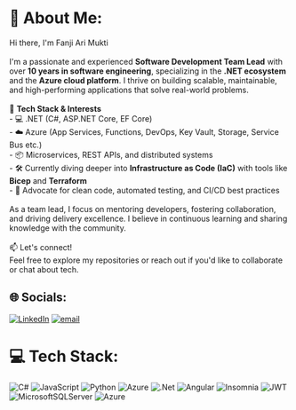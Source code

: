 # 💫 About Me:
Hi there, I'm Fanji Ari Mukti<br><br>I'm a passionate and experienced **Software Development Team Lead** with over **10 years in software engineering**, specializing in the **.NET ecosystem** and the **Azure cloud platform**. I thrive on building scalable, maintainable, and high-performing applications that solve real-world problems.<br><br>🔧 **Tech Stack & Interests**  <br>- 💻 .NET (C#, ASP.NET Core, EF Core)  <br>- ☁️ Azure (App Services, Functions, DevOps, Key Vault, Storage, Service Bus etc.)  <br>- 📦 Microservices, REST APIs, and distributed systems  <br>- 🛠️ Currently diving deeper into **Infrastructure as Code (IaC)** with tools like **Bicep** and **Terraform**  <br>- 🧪 Advocate for clean code, automated testing, and CI/CD best practices<br><br>As a team lead, I focus on mentoring developers, fostering collaboration, and driving delivery excellence. I believe in continuous learning and sharing knowledge with the community.<br><br>📫 Let's connect!  <br>Feel free to explore my repositories or reach out if you'd like to collaborate or chat about tech.


## 🌐 Socials:
[![LinkedIn](https://img.shields.io/badge/LinkedIn-%230077B5.svg?logo=linkedin&logoColor=white)](https://linkedin.com/in/fanji-mukti) [![email](https://img.shields.io/badge/Email-D14836?logo=gmail&logoColor=white)](mailto:fanji.mukti@gmail.com) 

# 💻 Tech Stack:
![C#](https://img.shields.io/badge/c%23-%23239120.svg?style=for-the-badge&logo=csharp&logoColor=white) ![JavaScript](https://img.shields.io/badge/javascript-%23323330.svg?style=for-the-badge&logo=javascript&logoColor=%23F7DF1E) ![Python](https://img.shields.io/badge/python-3670A0?style=for-the-badge&logo=python&logoColor=ffdd54) ![Azure](https://img.shields.io/badge/azure-%230072C6.svg?style=for-the-badge&logo=microsoftazure&logoColor=white) ![.Net](https://img.shields.io/badge/.NET-5C2D91?style=for-the-badge&logo=.net&logoColor=white) ![Angular](https://img.shields.io/badge/angular-%23DD0031.svg?style=for-the-badge&logo=angular&logoColor=white) ![Insomnia](https://img.shields.io/badge/Insomnia-black?style=for-the-badge&logo=insomnia&logoColor=5849BE) ![JWT](https://img.shields.io/badge/JWT-black?style=for-the-badge&logo=JSON%20web%20tokens) ![MicrosoftSQLServer](https://img.shields.io/badge/Microsoft%20SQL%20Server-CC2927?style=for-the-badge&logo=microsoft%20sql%20server&logoColor=white) ![Azure](https://img.shields.io/badge/azure-%230072C6.svg?style=for-the-badge&logo=microsoftazure&logoColor=white)
